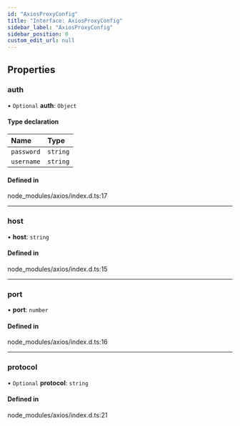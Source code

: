 ```yaml
---
id: "AxiosProxyConfig"
title: "Interface: AxiosProxyConfig"
sidebar_label: "AxiosProxyConfig"
sidebar_position: 0
custom_edit_url: null
---
```


## Properties

### auth

• `Optional` **auth**: `Object`

#### Type declaration

| Name | Type |
| :------ | :------ |
| `password` | `string` |
| `username` | `string` |

#### Defined in

node_modules/axios/index.d.ts:17

___

### host

• **host**: `string`

#### Defined in

node_modules/axios/index.d.ts:15

___

### port

• **port**: `number`

#### Defined in

node_modules/axios/index.d.ts:16

___

### protocol

• `Optional` **protocol**: `string`

#### Defined in

node_modules/axios/index.d.ts:21
